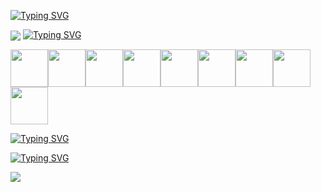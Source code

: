 <a href="https://git.io/typing-svg"><img src="https://readme-typing-svg.herokuapp.com?font=Fira+Code&weight=900&size=31&duration=1500&pause=200&color=DDF71F&center=true&vCenter=true&multiline=true&repeat=false&random=false&width=435&height=100&lines='+WELCOME+TO+MY+PROFILE!" alt="Typing SVG" /></a>

<img src="https://steamuserimages-a.akamaihd.net/ugc/2001318055501635404/BD102D4C9EEB9E352E3695DFB8102EA9F1D9928C/?imw=637&imh=358&ima=fit&impolicy=Letterbox&imcolor=%23000000&letterbox=true" align="center">
<a href="https://git.io/typing-svg"><img src="https://readme-typing-svg.herokuapp.com?font=Fira+Code&pause=1000&color=DDF71F&random=false&width=435&lines=%E6%80%A0%E6%83%B0%E3%81%AF%E4%BB%95%E4%BA%8B%E3%82%88%E3%82%8A%E3%82%82%E7%96%B2%E3%82%8C%E3%81%BE%E3%81%99%E3%80%82" alt="Typing SVG" /></a>



<img src="https://img1.picmix.com/output/stamp/normal/6/9/1/4/2474196_fd7fc.gif" width="60" height="60"><img src="https://img1.picmix.com/output/stamp/normal/6/9/1/4/2474196_fd7fc.gif" width="60" height="60"><img src="https://img1.picmix.com/output/stamp/normal/6/9/1/4/2474196_fd7fc.gif" width="60" height="60"><img src="https://img1.picmix.com/output/stamp/normal/6/9/1/4/2474196_fd7fc.gif" width="60" height="60"><img src="https://img1.picmix.com/output/stamp/normal/6/9/1/4/2474196_fd7fc.gif" width="60" height="60"><img src="https://img1.picmix.com/output/stamp/normal/6/9/1/4/2474196_fd7fc.gif" width="60" height="60"><img src="https://img1.picmix.com/output/stamp/normal/6/9/1/4/2474196_fd7fc.gif" width="60" height="60"><img src="https://img1.picmix.com/output/stamp/normal/6/9/1/4/2474196_fd7fc.gif" width="60" height="60"><img src="https://img1.picmix.com/output/stamp/normal/6/9/1/4/2474196_fd7fc.gif" width="60" height="60">







<a href="https://git.io/typing-svg"><img src="https://readme-typing-svg.herokuapp.com?font=Fira+Code&pause=1000&color=DDF71F&random=false&width=435&lines=FANDOMS%3A" alt="Typing SVG" /></a>

<a href="https://git.io/typing-svg"><img src="https://readme-typing-svg.herokuapp.com?font=Fira+Code&weight=900&duration=1500&pause=200&color=DDF71F&vCenter=true&multiline=true&repeat=false&random=false&width=435&height=1000&lines=1.Bocchi+the+Rock!;2.+Genshin+Impact;3.+Friday+Night+Funkin;4.+Honkai+Star+Rail;5.+Wuthering+Waves;6.+Undertale;7.+OSU;8.+Demon+Slayer%3A+Kimetsu+no+Yaiba;9.+Jujutsu+Kaisen;10.+Bloom+(Roblox+EN+Youtube);11.+Underverse;12.+VR+Chat;13.+Lolathon;14.+Geometry+Dash;15.+Roblox;16.+Project+Sekai;17.+Chainsaw+man;18.+Deltarune;19.+Minecraft;20.+Undertale+Yellow;21.+Lololoshka" alt="Typing SVG" /></a>



<img src="https://i.redd.it/g63fqnhfyn2b1.gif" align="center">
